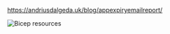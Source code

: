 https://andriusdalgeda.uk/blog/appexpiryemailreport/

![Bicep resources](https://images.andriusdalgeda.uk/website/AppExpiryEmailReport-BicepResources.png)
